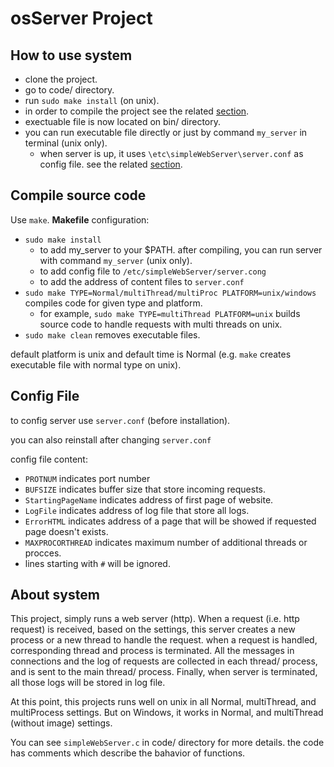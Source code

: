 # osServer Project

## How to use system
+ clone the project.
+ go to code/ directory.
+ run `sudo make install` (on unix).
+ in order to compile the project see the related [section](##compile-source-code).
+ exectuable file is now located on bin/ directory.
+ you can run executable file directly or just by command `my_server` in terminal (unix only).
  * when server is up, it uses `\etc\simpleWebServer\server.conf` as config file. see the related [section](##config_file). 

## Compile source code
Use `make`. **Makefile** configuration:

+ `sudo make install`
  * to add my_server to your $PATH. after compiling, you can run server with command `my_server` (unix only).
  * to add config file to `/etc/simpleWebServer/server.cong`
  * to add the address of content files to `server.conf`
+ `sudo make TYPE=Normal/multiThread/multiProc PLATFORM=unix/windows` compiles code for given type and platform.
  * for example, `sudo make TYPE=multiThread PLATFORM=unix` builds source code to handle requests with multi threads on unix.
+ `sudo make clean` removes executable files.

default platform is unix and default time is Normal (e.g. `make` creates executable file with normal type on unix).

## Config File

to config server use `server.conf` (before installation).

you can also reinstall after changing `server.conf`

config file content:
+ `PROTNUM` indicates port number 
+ `BUFSIZE` indicates buffer size that store incoming requests. 
+ `StartingPageName` indicates address of first page of website. 
+ `LogFile` indicates address of log file that store all logs. 
+ `ErrorHTML` indicates address of a page that will be showed if requested page doesn't exists. 
+ `MAXPROCORTHREAD` indicates maximum number of additional threads or procces.
+ lines starting with `#` will be ignored.

## About system
This project, simply runs a web server (http). When a request (i.e. http request) is received, based on the settings, this server creates a new process or a new thread to handle the request. when a request is handled, corresponding thread and process is terminated. All the messages in connections and the log of requests are collected in each thread/ process, and is sent to the main thread/ process. Finally, when server is terminated, all those logs will be stored in log file.

At this point, this projects runs well on unix in all Normal, multiThread, and multiProcess settings.
But on Windows, it works in Normal, and multiThread (without image) settings.

You can see `simpleWebServer.c` in code/ directory for more details. the code has comments which describe the bahavior of functions.
